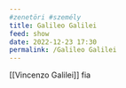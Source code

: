 ```yaml
---
#zenetöri #személy
title: Galileo Galilei
feed: show
date: 2022-12-23 17:30
permalink: /Galileo Galilei
---
```


[[Vincenzo Galilei]] fia